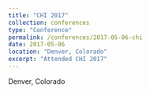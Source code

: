 ```yaml
---
title: "CHI 2017"
collection: conferences
type: "Conference"
permalink: /conferences/2017-05-06-chi
date: 2017-05-06
location: "Denver, Colorado"
excerpt: "Attended CHI 2017"
---
```


Denver, Colorado  
